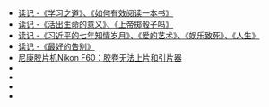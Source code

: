 - [读记 -《学习之道》、《如何有效阅读一本书》](/wuyu/artical/rn0.md)
- [读记 -《活出生命的意义》、《上帝掷骰子吗》](/wuyu/artical/rn1.md)
- [读记 -《习近平的七年知情岁月》、《爱的艺术》、《娱乐致死》、《人生》](/wuyu/artical/rn2.md)
- [读记 -《最好的告别》](/wuyu/artical/rn3.md)
- [尼康胶片机Nikon F60：胶卷无法上片和引片器](/wuyu/artical/NikonF60.md)
- [](/wuyu/artical/.md)
- [](/wuyu/artical/.md)
- [](/wuyu/artical/.md)
- [](/wuyu/artical/.md)